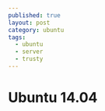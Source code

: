 ```yaml
---
published: true
layout: post
category: ubuntu
tags: 
  - ubuntu
  - server
  - trusty
---
```


# Ubuntu 14.04

##